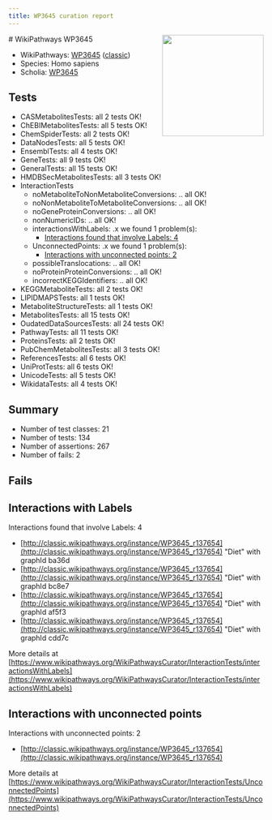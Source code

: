 ```yaml
---
title: WP3645 curation report
---
```


<img style="float: right; width: 200px" src="https://upload.wikimedia.org/wikipedia/commons/thumb/8/83/Wplogo_with_text_500.png/640px-Wplogo_with_text_500.png" />
# WikiPathways WP3645

* WikiPathways: [WP3645](https://wikipathways.org/pathways/WP3645) ([classic](https://classic.wikipathways.org/instance/WP3645))
* Species: Homo sapiens
* Scholia: [WP3645](https://scholia.toolforge.org/wikipathways/WP3645)
## Tests
* CASMetabolitesTests: all 2 tests OK!
* ChEBIMetabolitesTests: all 5 tests OK!
* ChemSpiderTests: all 2 tests OK!
* DataNodesTests: all 5 tests OK!
* EnsemblTests: all 4 tests OK!
* GeneTests: all 9 tests OK!
* GeneralTests: all 15 tests OK!
* HMDBSecMetabolitesTests: all 3 tests OK!
* InteractionTests
    * noMetaboliteToNonMetaboliteConversions: .. all OK!
    * noNonMetaboliteToMetaboliteConversions: .. all OK!
    * noGeneProteinConversions: .. all OK!
    * nonNumericIDs: .. all OK!
    * interactionsWithLabels: .x we found 1 problem(s):
        * [Interactions found that involve Labels: 4](#630d267b)
    * UnconnectedPoints: .x we found 1 problem(s):
        * [Interactions with unconnected points: 2](#35a61ada)
    * possibleTranslocations: .. all OK!
    * noProteinProteinConversions: .. all OK!
    * incorrectKEGGIdentifiers: .. all OK!
* KEGGMetaboliteTests: all 2 tests OK!
* LIPIDMAPSTests: all 1 tests OK!
* MetaboliteStructureTests: all 1 tests OK!
* MetabolitesTests: all 15 tests OK!
* OudatedDataSourcesTests: all 24 tests OK!
* PathwayTests: all 11 tests OK!
* ProteinsTests: all 2 tests OK!
* PubChemMetabolitesTests: all 3 tests OK!
* ReferencesTests: all 6 tests OK!
* UniProtTests: all 6 tests OK!
* UnicodeTests: all 5 tests OK!
* WikidataTests: all 4 tests OK!


## Summary

* Number of test classes: 21
* Number of tests: 134
* Number of assertions: 267
* Number of fails: 2

## Fails

<a name="630d267b" />

## Interactions with Labels

Interactions found that involve Labels: 4

* [http://classic.wikipathways.org/instance/WP3645_r137654](http://classic.wikipathways.org/instance/WP3645_r137654) "Diet" with graphId ba36d
* [http://classic.wikipathways.org/instance/WP3645_r137654](http://classic.wikipathways.org/instance/WP3645_r137654) "Diet" with graphId bc8e7
* [http://classic.wikipathways.org/instance/WP3645_r137654](http://classic.wikipathways.org/instance/WP3645_r137654) "Diet" with graphId af5f3
* [http://classic.wikipathways.org/instance/WP3645_r137654](http://classic.wikipathways.org/instance/WP3645_r137654) "Diet" with graphId cdd7c


More details at [https://www.wikipathways.org/WikiPathwaysCurator/InteractionTests/interactionsWithLabels](https://www.wikipathways.org/WikiPathwaysCurator/InteractionTests/interactionsWithLabels)

<a name="35a61ada" />

## Interactions with unconnected points

Interactions with unconnected points: 2

* [http://classic.wikipathways.org/instance/WP3645_r137654](http://classic.wikipathways.org/instance/WP3645_r137654)


More details at [https://www.wikipathways.org/WikiPathwaysCurator/InteractionTests/UnconnectedPoints](https://www.wikipathways.org/WikiPathwaysCurator/InteractionTests/UnconnectedPoints)

